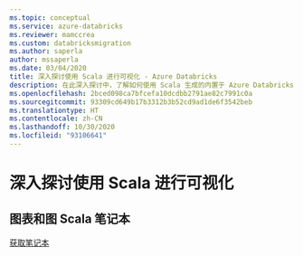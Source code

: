 ```yaml
---
ms.topic: conceptual
ms.service: azure-databricks
ms.reviewer: mamccrea
ms.custom: databricksmigration
ms.author: saperla
author: mssaperla
ms.date: 03/04/2020
title: 深入探讨使用 Scala 进行可视化 - Azure Databricks
description: 在此深入探讨中，了解如何使用 Scala 生成的内置于 Azure Databricks 中的图表和图。
ms.openlocfilehash: 2bced098ca7bfcefa10dcdbb2791ae82c7991c0a
ms.sourcegitcommit: 93309cd649b17b3312b3b52cd9ad1de6f3542beb
ms.translationtype: HT
ms.contentlocale: zh-CN
ms.lasthandoff: 10/30/2020
ms.locfileid: "93106641"
---
```

# <a name="visualization-deep-dive-in-scala"></a>深入探讨使用 Scala 进行可视化

## <a name="charts-and-graphs-scala-notebook"></a>图表和图 Scala 笔记本

[获取笔记本](../../_static/notebooks/charts-and-graphs-scala.html)